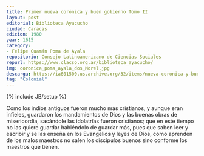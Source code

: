 ```yaml
---
title: Primer nueva corónica y buen gobierno Tomo II
layout: post
editorial: Biblioteca Ayacucho
ciudad: Caracas
edicion: 1980
year: 1615 
category:
- Felipe Guamán Poma de Ayala
repositorio: Consejo Latinoamericano de Ciencias Sociales
repurl: https://www.clacso.org.ar/biblioteca_ayacucho/
img: coronica_poma_ayala_dos_Morel.jpg
descarga: https://ia601500.us.archive.org/32/items/nueva-coronica-y-buen-gobierno-2/Nueva_coronica_y_buen_gobierno_2.pdf
tag: "Colonial"
---
```

{% include JB/setup %}

Como los indios antiguos fueron mucho más cristianos, y aunque eran infieles, guardaron los mandamientos de Dios y las buenas obras de misericordia, sacándole las idolatrías fueron cristianos; que en este tiempo no las quiere guardar habiéndolo de guardar más, pues que saben leer y escribir y se las enseña en los Evangelios y leyes de Dios, como aprenden de los malos maestros no salen los discípulos buenos sino conforme los maestros que tienen.
